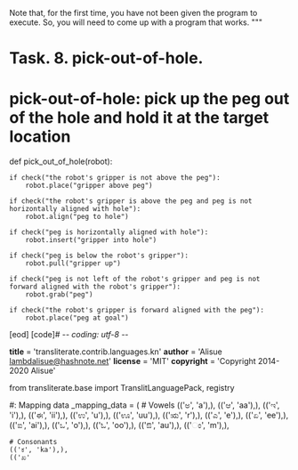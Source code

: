 

Note that, for the first time, you have not been given the program to execute. So, you will need to come up with a program that works.
"""


# Task. 8. pick-out-of-hole.
# pick-out-of-hole: pick up the peg out of the hole and hold it at the target location
def pick_out_of_hole(robot):
    
    if check("the robot's gripper is not above the peg"):
        robot.place("gripper above peg")

    if check("the robot's gripper is above the peg and peg is not horizontally aligned with hole"):
        robot.align("peg to hole")
    
    if check("peg is horizontally aligned with hole"):
        robot.insert("gripper into hole")

    if check("peg is below the robot's gripper"):
        robot.pull("gripper up")

    if check("peg is not left of the robot's gripper and peg is not forward aligned with the robot's gripper"):
        robot.grab("peg")

    if check("the robot's gripper is forward aligned with the peg"):
        robot.place("peg at goal")
[eod] [code]# -*- coding: utf-8 -*-

__title__ = 'transliterate.contrib.languages.kn'
__author__ = 'Alisue <lambdalisue@hashnote.net>'
__license__ = 'MIT'
__copyright__ = 'Copyright 2014-2020 Alisue'

from transliterate.base import TranslitLanguagePack, registry

#: Mapping data
_mapping_data = (
    # Vowels
    (('ಅ', 'a'),),
    (('ಆ', 'aa'),),
    (('ಇ', 'i'),),
    (('ಈ', 'ii'),),
    (('ಉ', 'u'),),
    (('ಊ', 'uu'),),
    (('ಋ', 'r'),),
    (('ಎ', 'e'),),
    (('ಏ', 'ee'),),
    (('ಐ', 'ai'),),
    (('ಒ', 'o'),),
    (('ಓ', 'oo'),),
    (('ಔ', 'au'),),
    (('ಂ', 'm'),),

    # Consonants
    (('ಕ', 'ka'),),
    (('ಖ'